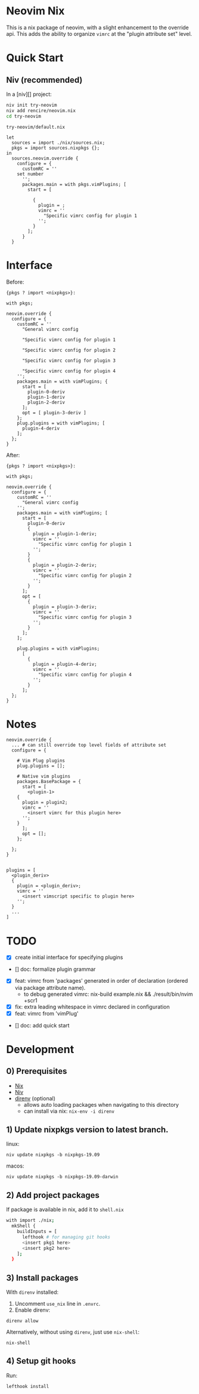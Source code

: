 # Neovim Nix

This is a nix package of neovim, with a slight enhancement to the override api.  This adds the ability to organize `vimrc` at the "plugin attribute set" level.

# Quick Start

## Niv (recommended)
In a [niv][] project:

```bash
niv init try-neovim
niv add rencire/neovim.nix
cd try-neovim
```

`try-neovim/default.nix`
```
let
  sources = import ./nix/sources.nix;
  pkgs = import sources.nixpkgs {};
in
  sources.neovim.override {
    configure = {
      customRC = ''
	set number
      '';
      packages.main = with pkgs.vimPlugins; [
        start = [
          
          { 
            plugin = ;
            vimrc = ''
              "Specific vimrc config for plugin 1
            '';
          }
        ];
      }
  }

```








# Interface

Before:
```
{pkgs ? import <nixpkgs>}:

with pkgs;

neovim.override {
  configure = {
    customRC = ''
      "General vimrc config

      "Specific vimrc config for plugin 1

      "Specific vimrc config for plugin 2

      "Specific vimrc config for plugin 3

      "Specific vimrc config for plugin 4
    '';
    packages.main = with vimPlugins; {
      start = [
        plugin-0-deriv
        plugin-1-deriv
        plugin-2-deriv
      ];
      opt = [ plugin-3-deriv ]
    };
    plug.plugins = with vimPlugins; [
      plugin-4-deriv
    ];
  };
}
```

After:

```
{pkgs ? import <nixpkgs>}:

with pkgs;

neovim.override {
  configure = {
    customRC = ''
      "General vimrc config
    '';
    packages.main = with vimPlugins; [
      start = [
        plugin-0-deriv
        { 
          plugin = plugin-1-deriv;
          vimrc = ''
            "Specific vimrc config for plugin 1
          '';
        }
        { 
          plugin = plugin-2-deriv;
          vimrc = ''
            "Specific vimrc config for plugin 2
          '';
        }
      ];
      opt = [
        { 
          plugin = plugin-3-deriv;
          vimrc = ''
            "Specific vimrc config for plugin 3
          '';
        }
      ];
    ];

    plug.plugins = with vimPlugins; 
      [
        { 
          plugin = plugin-4-deriv;
          vimrc = ''
            "Specific vimrc config for plugin 4
          '';
        }
      ];
  };
}
```





# Notes

```
neovim.override {
  ... # can still override top level fields of attribute set
  configure = {

    # Vim Plug plugins
    plug.plugins = [];

    # Native vim plugins
    packages.BasePackage = {
      start = [
        <plugin-1>
	{
	  plugin = plugin2;
	  vimrc = ''
	    <insert vimrc for this plugin here>
	  '';
	}
      ];
      opt = [];
    };

  };
}


```

```
plugins = [
  <plugin_deriv>
  {
    plugin = <plugin_deriv>;
    vimrc = ''
      <insert vimscript specific to plugin here>
    '';
  }
  ...
]

```

# TODO

- [x] create initial interface for specifying plugins
- [] doc: formalize plugin grammar
- [x] feat: vimrc from 'packages' generated in order of declaration (ordered via package attribute name).
  - to debug generated vimrc: nix-build example.nix && ./result/bin/nvim +scr1
- [x] fix: extra leading whitespace in vimrc declared in configuration
- [x] feat: vimrc from 'vimPlug'
- [] doc: add quick start


# Development

## 0) Prerequisites

- [Nix](https://nixos.org/nix/)
- [Niv](https://github.com/nmattia/niv)
- [direnv](https://github.com/direnv/direnv) (optional)
  - allows auto loading packages when navigating to this directory
  - can install via nix: `nix-env -i direnv`

## 1) Update nixpkgs version to latest branch.

linux:

```
niv update nixpkgs -b nixpkgs-19.09
```

macos:

```
niv update nixpkgs -b nixpkgs-19.09-darwin
```

## 2) Add project packages

If package is available in nix, add it to `shell.nix`

```bash
with import ./nix;
  mkShell {
    buildInputs = [
      lefthook # for managing git hooks
      <insert pkg1 here>
      <insert pkg2 here>
    ];
  }
```

## 3) Install packages

With `direnv` installed:

1. Uncomment `use_nix` line in `.envrc`.
2. Enable direnv:

```
direnv allow
```

Alternatively, without using `direnv`, just use `nix-shell`:

```
nix-shell
```

## 4) Setup git hooks

Run:

```
lefthook install
```


